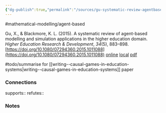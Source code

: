 ```yaml
---
{"dg-publish":true,"permalink":"/sources/gu-systematic-review-agentbased2015/","title":"A systematic review of agent-based modelling and simulation applications in the higher education domain","tags":["📖"]}
---
```



#mathematical-modelling/agent-based 

Gu, X., & Blackmore, K. L. (2015). A systematic review of agent-based modelling and simulation applications in the higher education domain. _Higher Education Research & Development_, _34_(5), 883–898. [https://doi.org/10.1080/07294360.2015.1011088](https://doi.org/10.1080/07294360.2015.1011088)
[online](http://zotero.org/users/5872672/items/7S7824PY) [local](zotero://select/library/items/7S7824PY) [pdf](file:///Users/14055622/Zotero/storage/7SLS6SZA/Gu%20and%20Blackmore%20-%202015%20-%20A%20systematic%20review%20of%20agent-based%20modelling%20and%20s.pdf)
 
#todo/summarise  for [[writing--causal-games-in-education-systems\|writing--causal-games-in-education-systems]] paper



### Connections

supports:: 
refutes:: 

### Notes